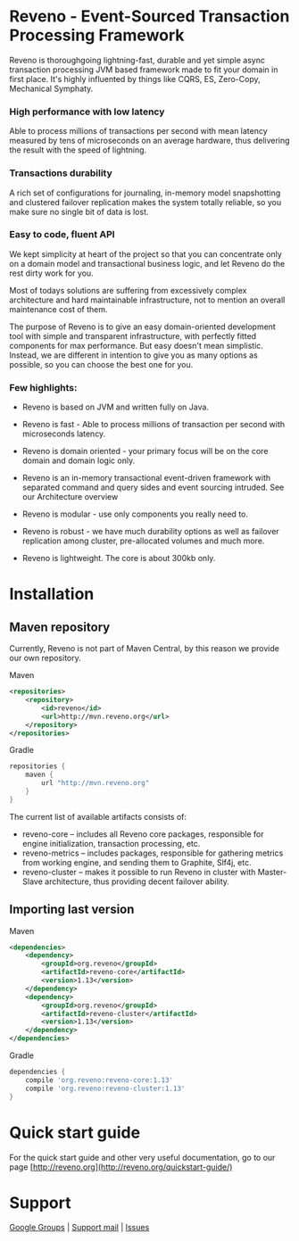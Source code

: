 # Reveno - Event-Sourced Transaction Processing Framework
Reveno is thoroughgoing lightning-fast, durable and yet simple async transaction processing JVM based framework made to fit your domain in first place. It's highly influented by things like CQRS, ES, Zero-Copy, Mechanical Symphaty.

### High performance with low latency
Able to process millions of transactions per second with mean latency measured by tens of microseconds on an average hardware, thus delivering the result with the speed of lightning.

### Transactions durability
A rich set of configurations for journaling, in-memory model snapshotting and clustered failover replication makes the system totally reliable, so you make sure no single bit of data is lost.

### Easy to code, fluent API
We kept simplicity at heart of the project so that you can concentrate only on a domain model and transactional business logic, and let Reveno do the rest dirty work for you.

Most of todays solutions are suffering from excessively complex architecture and hard maintainable infrastructure, not to mention an overall maintenance cost of them.

The purpose of Reveno is to give an easy domain-oriented development tool with simple and transparent infrastructure, with perfectly fitted components for max performance. But easy doesn't mean simplistic. Instead, we are different in intention to give you as many options as possible, so you can choose the best one for you.

### Few highlights:
* Reveno is based on JVM and written fully on Java.

* Reveno is fast - Able to process millions of transaction per second with microseconds latency.

* Reveno is domain oriented - your primary focus will be on the core domain and domain logic only.

* Reveno is an in-memory transactional event-driven framework with separated command and query sides and event sourcing intruded. See our Architecture overview

* Reveno is modular - use only components you really need to.

* Reveno is robust - we have much durability options as well as failover replication among cluster, pre-allocated volumes and much more.

* Reveno is lightweight. The core is about 300kb only.

# Installation

## Maven repository
Currently, Reveno is not part of Maven Central, by this reason we provide our own repository.

Maven
```xml
<repositories>
    <repository>
        <id>reveno</id>
        <url>http://mvn.reveno.org</url>
    </repository>
</repositories>
```

Gradle
```groovy
repositories {
    maven {
        url "http://mvn.reveno.org"
    }
}
```

The current list of available artifacts consists of:

* reveno-core – includes all Reveno core packages, responsible for engine initialization, transaction processing, etc.
* reveno-metrics – includes packages, responsible for gathering metrics from working engine, and sending them to Graphite, Slf4j, etc.
* reveno-cluster – makes it possible to run Reveno in cluster with Master-Slave architecture, thus providing decent failover ability.

## Importing last version

Maven
```xml
<dependencies>
    <dependency>
        <groupId>org.reveno</groupId>
        <artifactId>reveno-core</artifactId>
        <version>1.13</version>
    </dependency>
    <dependency>
        <groupId>org.reveno</groupId>
        <artifactId>reveno-cluster</artifactId>
        <version>1.13</version>
    </dependency>
</dependencies>
```

Gradle
```groovy
dependencies {
    compile 'org.reveno:reveno-core:1.13'
    compile 'org.reveno:reveno-cluster:1.13'
}
```

# Quick start guide

For the quick start guide and other very useful documentation, go to our page [http://reveno.org](http://reveno.org/quickstart-guide/)

# Support
[Google Groups](https://groups.google.com/forum/#!forum/reveno-dev) | 
[Support mail](mailto:support@reveno.org) | 
[Issues](https://github.com/dmart28/reveno/issues)
